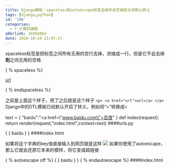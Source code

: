 ```yaml
---
title: Django模板：spaceless和autoescape标签去掉多余空格和关闭默认转义
tags: [django,python]
id: '196'
categories:
  - - 计算机编程
abbrlink: 1b5bb0bd
date: 2018-10-24 15:07:17
---
```


spaceless标签是把标签之间所有无用的空行去掉，浓缩成一行，但是它不会去掉<strong>到</strong>之间无用的空格

{ % spaceless %}
<p>
    <a href="url">url</a>
</p>
{ % endspaceless %}

之前是上面这个样子，用了之后就是这个样子 `<p> <a href="url">url</a> </p>` Django中的DTL模板已经默认开启了转义，例如将“<”转换成&lt;

text = {
    "baidu":"<a href=\\"www.baidu.com\\">百度</a>"
}
def index(request):
    return render(request,"index.html",context=text)    ####urls.py

{ { baidu } }     ####index.html

如果将这个字典的key值直接输入到网页就是这样 ![](https://post.332b.com/wp-content/uploads/2018/10/20181024150256-300x38.png) 如果你使用了autoescape，那么它就会还原它本来的模样，将它变成超链接

{ % autoescape off %}
    { { baidu } }
{ % endautoescape %}         ####index.html